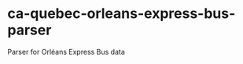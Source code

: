 ca-quebec-orleans-express-bus-parser
====================================

Parser for Orléans Express Bus data
